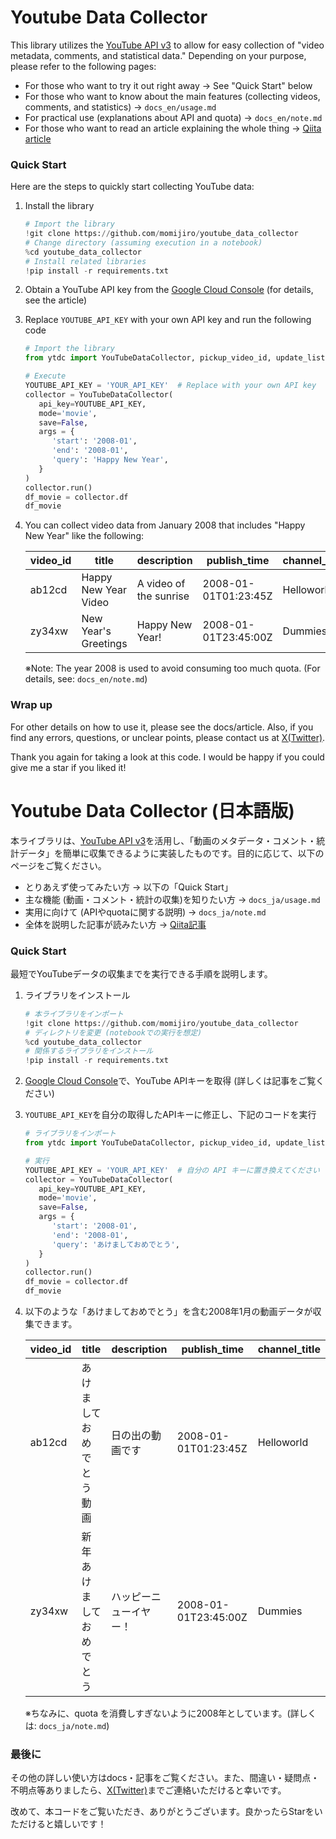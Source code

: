 
# Youtube Data Collector

This library utilizes the [YouTube API v3](https://developers.google.com/youtube/v3/docs) to allow for easy collection of "video metadata, comments, and statistical data." Depending on your purpose, please refer to the following pages:
- For those who want to try it out right away -> See "Quick Start" below
- For those who want to know about the main features (collecting videos, comments, and statistics) -> `docs_en/usage.md`
- For practical use (explanations about API and quota) -> `docs_en/note.md`
- For those who want to read an article explaining the whole thing -> [Qiita article](https://qiita.com/kanure24/items/a6a7ff3f0a5313d1bf5e)

### Quick Start

Here are the steps to quickly start collecting YouTube data:
1. Install the library
   ```python
   # Import the library
   !git clone https://github.com/momijiro/youtube_data_collector
   # Change directory (assuming execution in a notebook)
   %cd youtube_data_collector
   # Install related libraries
   !pip install -r requirements.txt
   ```
2. Obtain a YouTube API key from the [Google Cloud Console](https://console.cloud.google.com/) (for details, see the article)

3. Replace `YOUTUBE_API_KEY` with your own API key and run the following code
   ``` Python
   # Import the library
   from ytdc import YouTubeDataCollector, pickup_video_id, update_list

   # Execute
   YOUTUBE_API_KEY = 'YOUR_API_KEY'  # Replace with your own API key
   collector = YouTubeDataCollector(
      api_key=YOUTUBE_API_KEY,
      mode='movie',
      save=False,
      args = {
         'start': '2008-01',
         'end': '2008-01',
         'query': 'Happy New Year',
      }
   )
   collector.run()
   df_movie = collector.df
   df_movie
   ```
4. You can collect video data from January 2008 that includes "Happy New Year" like the following:

   | video_id   | title   | description   | publish_time   | channel_title   |
   |------------|---------|-------------|------------|----------------|
   |ab12cd|Happy New Year Video|A video of the sunrise|2008-01-01T01:23:45Z|Helloworld|
   |zy34xw|New Year's Greetings|Happy New Year!|2008-01-01T23:45:00Z|Dummies|

      ※Note: The year 2008 is used to avoid consuming too much quota. (For details, see: `docs_en/note.md`)


### Wrap up
For other details on how to use it, please see the docs/article. Also, if you find any errors, questions, or unclear points, please contact us at [X(Twitter)](https://twitter.com/kanure24).

Thank you again for taking a look at this code. I would be happy if you could give me a star if you liked it!

# Youtube Data Collector (日本語版)

本ライブラリは、[YouTube API v3](https://developers.google.com/youtube/v3/docs?hl=ja)を活用し、「動画のメタデータ・コメント・統計データ」を簡単に収集できるように実装したものです。目的に応じて、以下のページをご覧ください。
- とりあえず使ってみたい方 -> 以下の「Quick Start」
- 主な機能 (動画・コメント・統計の収集)を知りたい方 -> `docs_ja/usage.md`
- 実用に向けて (APIやquotaに関する説明) -> `docs_ja/note.md`
- 全体を説明した記事が読みたい方 -> [Qiita記事](https://qiita.com/kanure24/items/a6a7ff3f0a5313d1bf5e)

### Quick Start

最短でYouTubeデータの収集までを実行できる手順を説明します。
1. ライブラリをインストール
   ```python
   # 本ライブラリをインポート
   !git clone https://github.com/momijiro/youtube_data_collector
   # ディレクトリを変更 (notebookでの実行を想定)
   %cd youtube_data_collector
   # 関係するライブラリをインストール
   !pip install -r requirements.txt
   ```
1. [Google Cloud Console](https://console.cloud.google.com/)で、YouTube APIキーを取得 (詳しくは記事をご覧ください)

2. `YOUTUBE_API_KEY`を自分の取得したAPIキーに修正し、下記のコードを実行
   ``` Python
   # ライブラリをインポート
   from ytdc import YouTubeDataCollector, pickup_video_id, update_list

   # 実行
   YOUTUBE_API_KEY = 'YOUR_API_KEY'  # 自分の API キーに置き換えてください
   collector = YouTubeDataCollector(
      api_key=YOUTUBE_API_KEY,
      mode='movie',
      save=False,
      args = {
         'start': '2008-01',
         'end': '2008-01',
         'query': 'あけましておめでとう',
      }
   )
   collector.run()
   df_movie = collector.df
   df_movie
   ```
4. 以下のような「あけましておめでとう」を含む2008年1月の動画データが収集できます。

   | video_id   | title   | description   | publish_time   | channel_title   |
   |------------|---------|-------------|------------|----------------|
   |ab12cd|あけましておめでとう動画|日の出の動画です|2008-01-01T01:23:45Z|Helloworld|
   |zy34xw|新年あけましておめでとう|ハッピーニューイヤー！|2008-01-01T23:45:00Z|Dummies|

      ※ちなみに、quota を消費しすぎないように2008年としています。(詳しくは: `docs_ja/note.md`)


### 最後に
その他の詳しい使い方はdocs・記事をご覧ください。また、間違い・疑問点・不明点等ありましたら、[X(Twitter)](https://twitter.com/kanure24)までご連絡いただけると幸いです。

改めて、本コードをご覧いただき、ありがとうございます。良かったらStarをいただけると嬉しいです！
